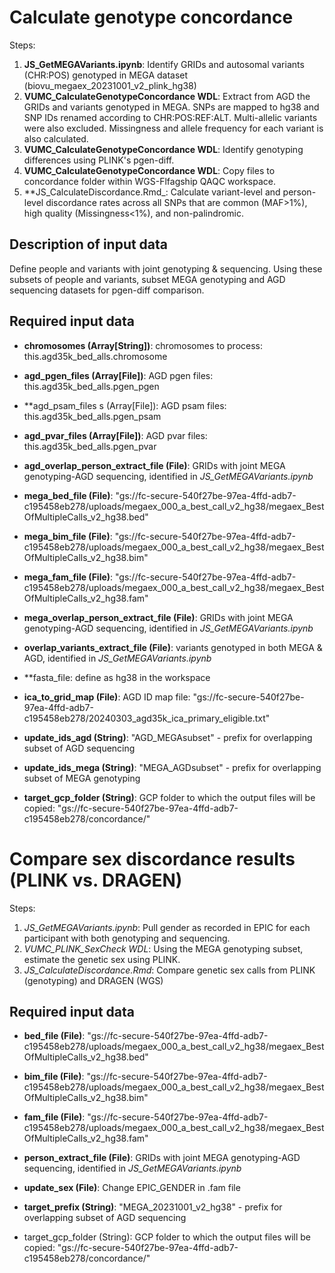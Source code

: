 # Calculate genotype concordance 

Steps:
  1. **JS_GetMEGAVariants.ipynb**: Identify GRIDs and autosomal variants (CHR:POS) genotyped in MEGA dataset (biovu_megaex_20231001_v2_plink_hg38)
  2. **VUMC_CalculateGenotypeConcordance WDL**: Extract from AGD the GRIDs and variants genotyped in MEGA. SNPs are mapped to hg38 and SNP IDs renamed according to CHR:POS:REF:ALT. Multi-allelic variants were also excluded. Missingness and allele frequency for each variant is also calculated.
  3. **VUMC_CalculateGenotypeConcordance WDL**: Identify genotyping differences using PLINK's pgen-diff. 
  4. **VUMC_CalculateGenotypeConcordance WDL**: Copy files to concordance folder within WGS-Flfagship QAQC workspace.
  5. **JS_CalculateDiscordance.Rmd_: Calculate variant-level and person-level discordance rates across all SNPs that are common (MAF>1%), high quality (Missingness<1%), and non-palindromic. 

## Description of input data 

Define people and variants with joint genotyping & sequencing. Using these subsets of people and variants, subset MEGA genotyping and AGD sequencing datasets for pgen-diff comparison.

## Required input data 

- **chromosomes (Array[String])**: chromosomes to process: this.agd35k_bed_alls.chromosome
- **agd_pgen_files (Array[File])**: AGD pgen files: this.agd35k_bed_alls.pgen_pgen
- **agd_psam_files s  (Array[File]): AGD psam files: this.agd35k_bed_alls.pgen_psam
- **agd_pvar_files  (Array[File])**: AGD pvar files: this.agd35k_bed_alls.pgen_pvar
- **agd_overlap_person_extract_file (File)**: GRIDs with joint MEGA genotyping-AGD sequencing, identified in _JS_GetMEGAVariants.ipynb_

- **mega_bed_file (File)**: "gs://fc-secure-540f27be-97ea-4ffd-adb7-c195458eb278/uploads/megaex_000_a_best_call_v2_hg38/megaex_BestOfMultipleCalls_v2_hg38.bed"
- **mega_bim_file (File)**: "gs://fc-secure-540f27be-97ea-4ffd-adb7-c195458eb278/uploads/megaex_000_a_best_call_v2_hg38/megaex_BestOfMultipleCalls_v2_hg38.bim"
- **mega_fam_file (File)**: "gs://fc-secure-540f27be-97ea-4ffd-adb7-c195458eb278/uploads/megaex_000_a_best_call_v2_hg38/megaex_BestOfMultipleCalls_v2_hg38.fam"
- **mega_overlap_person_extract_file (File)**: GRIDs with joint MEGA genotyping-AGD sequencing, identified in _JS_GetMEGAVariants.ipynb_

- **overlap_variants_extract_file (File)**: variants genotyped in both MEGA & AGD, identified in _JS_GetMEGAVariants.ipynb_
- **fasta_file: define as hg38 in the workspace
- **ica_to_grid_map (File)**: AGD ID map file: "gs://fc-secure-540f27be-97ea-4ffd-adb7-c195458eb278/20240303_agd35k_ica_primary_eligible.txt"

- **update_ids_agd (String)**: "AGD_MEGAsubset" - prefix for overlapping subset of AGD sequencing
- **update_ids_mega (String)**: "MEGA_AGDsubset" - prefix for overlapping subset of MEGA genotyping

- **target_gcp_folder (String)**:  GCP folder to which the output files will be copied: "gs://fc-secure-540f27be-97ea-4ffd-adb7-c195458eb278/concordance/"



# Compare sex discordance results (PLINK vs. DRAGEN)  

Steps:
  1. _JS_GetMEGAVariants.ipynb_: Pull gender as recorded in EPIC for each participant with both genotyping and sequencing.
  1. _VUMC_PLINK_SexCheck WDL_: Using the MEGA genotyping subset, estimate the genetic sex using PLINK. 
  2. _JS_CalculateDiscordance.Rmd_: Compare genetic sex calls from PLINK (genotyping) and DRAGEN (WGS)

## Required input data 

- **bed_file (File)**: "gs://fc-secure-540f27be-97ea-4ffd-adb7-c195458eb278/uploads/megaex_000_a_best_call_v2_hg38/megaex_BestOfMultipleCalls_v2_hg38.bed"
- **bim_file (File)**: "gs://fc-secure-540f27be-97ea-4ffd-adb7-c195458eb278/uploads/megaex_000_a_best_call_v2_hg38/megaex_BestOfMultipleCalls_v2_hg38.bim"
- **fam_file (File)**: "gs://fc-secure-540f27be-97ea-4ffd-adb7-c195458eb278/uploads/megaex_000_a_best_call_v2_hg38/megaex_BestOfMultipleCalls_v2_hg38.fam"

- **person_extract_file (File)**: GRIDs with joint MEGA genotyping-AGD sequencing, identified in _JS_GetMEGAVariants.ipynb_
- **update_sex (File)**: Change EPIC_GENDER in .fam file

- **target_prefix (String)**: "MEGA_20231001_v2_hg38" - prefix for overlapping subset of AGD sequencing
- target_gcp_folder (String):  GCP folder to which the output files will be copied: "gs://fc-secure-540f27be-97ea-4ffd-adb7-c195458eb278/concordance/"
